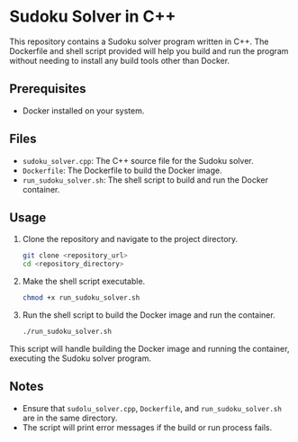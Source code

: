 # Sudoku Solver in C++

This repository contains a Sudoku solver program written in C++. The Dockerfile and shell script provided will help you build and run the program without needing to install any build tools other than Docker.

## Prerequisites

- Docker installed on your system.

## Files

- `sudoku_solver.cpp`: The C++ source file for the Sudoku solver.
- `Dockerfile`: The Dockerfile to build the Docker image.
- `run_sudoku_solver.sh`: The shell script to build and run the Docker container.

## Usage

1. Clone the repository and navigate to the project directory.

    ```sh
    git clone <repository_url>
    cd <repository_directory>
    ```

2. Make the shell script executable.

    ```sh
    chmod +x run_sudoku_solver.sh
    ```

3. Run the shell script to build the Docker image and run the container.

    ```sh
    ./run_sudoku_solver.sh
    ```

This script will handle building the Docker image and running the container, executing the Sudoku solver program.

## Notes

- Ensure that `sudolu_solver.cpp`, `Dockerfile`, and `run_sudoku_solver.sh` are in the same directory.
- The script will print error messages if the build or run process fails.
